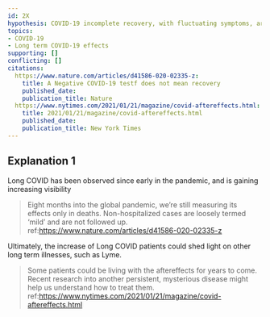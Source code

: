 ```yaml
---
id: 2X
hypothesis: COVID-19 incomplete recovery, with fluctuating symptoms, are common
topics:
- COVID-19
- Long term COVID-19 effects
supporting: []
conflicting: []
citations:
  https://www.nature.com/articles/d41586-020-02335-z:
    title: A Negative COVID-19 testf does not mean recovery
    published_date: 
    publication_title: Nature
  https://www.nytimes.com/2021/01/21/magazine/covid-aftereffects.html:
    title: 2021/01/21/magazine/covid-aftereffects.html
    published_date: 
    publication_title: New York Times
---
```

## Explanation 1

Long COVID has been observed since early in the pandemic, and is gaining increasing visibility

> Eight months into the global pandemic, we’re still measuring its effects only in deaths. Non-hospitalized cases are loosely termed ‘mild’ and are not followed up.
> ref:https://www.nature.com/articles/d41586-020-02335-z

Ultimately, the increase of Long COVID patients could shed light on other long term illnesses, such as Lyme.

> Some patients could be living with the aftereffects for years to come. Recent research into another persistent, mysterious disease might help us understand how to treat them.
> ref:https://www.nytimes.com/2021/01/21/magazine/covid-aftereffects.html
